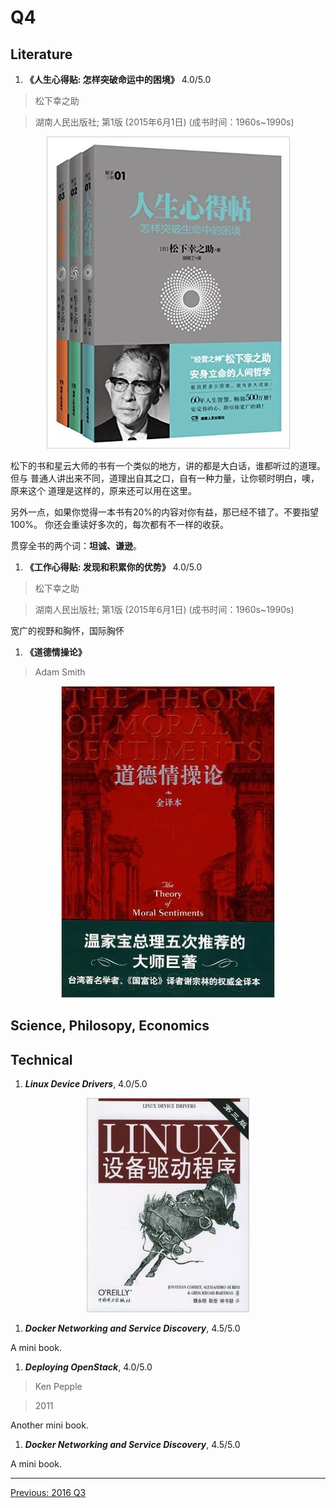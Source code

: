 # Q4

## Literature
1. **《人生心得贴: 怎样突破命运中的困境》** 4.0/5.0

  > 松下幸之助

  > 湖南人民出版社; 第1版 (2015年6月1日) (成书时间：1960s~1990s)

  <p align="center"><img src="images/panosonic.jpg"></p>

  松下的书和星云大师的书有一个类似的地方，讲的都是大白话，谁都听过的道理。但与
  普通人讲出来不同，道理出自其之口，自有一种力量，让你顿时明白，噢，原来这个
  道理是这样的，原来还可以用在这里。

  另外一点，如果你觉得一本书有20%的内容对你有益，那已经不错了。不要指望100%。
  你还会重读好多次的，每次都有不一样的收获。

  贯穿全书的两个词：**坦诚、谦逊**。

1. **《工作心得贴: 发现和积累你的优势》** 4.0/5.0

  > 松下幸之助

  > 湖南人民出版社; 第1版 (2015年6月1日) (成书时间：1960s~1990s)

  宽广的视野和胸怀，国际胸怀

1. **《道德情操论》**

  > Adam Smith

  <p align="center"><img src="images/the_theory_of_moral_sentiments.jpg"></p>

## Science, Philosopy, Economics


## Technical
1. ***Linux Device Drivers***, 4.0/5.0

  <p align="center"><img src="images/ldd_3rd.jpg"></p>

1. ***Docker Networking and Service Discovery***, 4.5/5.0

  A mini book.

1. ***Deploying OpenStack***, 4.0/5.0

  > Ken Pepple

  > 2011

  Another mini book.

1. ***Docker Networking and Service Discovery***, 4.5/5.0

  A mini book.

---------------------------------------------------
  [Previous: 2016 Q3](2016_Q3.md)
